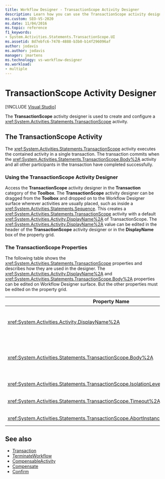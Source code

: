 ```yaml
---
title: Workflow Designer - TransactionScope Activity Designer
description: Learn how you can use the TransactionScope activity designer to create and configure a TransactionScope activity.
ms.custom: SEO-VS-2020
ms.date: 11/04/2016
ms.topic: reference
f1_keywords:
- System.Activities.Statements.TransactionScope.UI
ms.assetid: 8d7ebfc6-7478-4888-b3b0-b14f296096af
author: jodavis
ms.author: jodavis
manager: jmartens
ms.technology: vs-workflow-designer
ms.workload:
- multiple
---
```

# TransactionScope Activity Designer

 [!INCLUDE [Visual Studio](~/includes/applies-to-version/vs-windows-only.md)]

The **TransactionScope** activity designer is used to create and configure a <xref:System.Activities.Statements.TransactionScope> activity.

## The TransactionScope Activity

The <xref:System.Activities.Statements.TransactionScope> activity executes the contained activity in a single transaction. The transaction commits when the <xref:System.Activities.Statements.TransactionScope.Body%2A> activity and all other participants in the transaction have completed successfully.

### Using the TransactionScope Activity Designer

Access the **TransactionScope** activity designer in the **Transaction** category of the **Toolbox**. The **TransactionScope** activity designer can be dragged from the **Toolbox** and dropped on to the Workflow Designer surface wherever activities are usually placed, such as inside a <xref:System.Activities.Statements.Sequence>. This creates a <xref:System.Activities.Statements.TransactionScope> activity with a default <xref:System.Activities.Activity.DisplayName%2A> of TransactionScope. The <xref:System.Activities.Activity.DisplayName%2A> value can be edited in the header of the **TransactionScope** activity designer or in the **DisplayName** box of the property grid.

### The TransactionScope Properties

The following table shows the <xref:System.Activities.Statements.TransactionScope> properties and describes how they are used in the designer. The <xref:System.Activities.Activity.DisplayName%2A> and <xref:System.Activities.Statements.TransactionScope.Body%2A> properties can be edited on Workflow Designer surface. But the other properties must be edited on the property grid.

|Property Name|Required|Usage|
|-|--------------|-|
|<xref:System.Activities.Activity.DisplayName%2A>|False|The optional friendly name of the <xref:System.Activities.Statements.TransactionScope> activity. The default is TransactionScope. Although the <xref:System.Activities.Activity.DisplayName%2A> value is not strictly required, it is a best practice to use one.|
|<xref:System.Activities.Statements.TransactionScope.Body%2A>|True|Specifies the activity to execute in a single transaction. To add the <xref:System.Activities.Statements.TransactionScope.Body%2A> activity, drop an activity from the **Toolbox** into the **Body** box on the **TransactionScope** activity designer with hint text "Drop activity here".|
|<xref:System.Activities.Statements.TransactionScope.IsolationLevel%2A>|True|Specifies the <xref:System.Transactions.IsolationLevel> for this <xref:System.Activities.Statements.TransactionScope>.|
|<xref:System.Activities.Statements.TransactionScope.Timeout%2A>|False|Specifies the interval of time (formatted as 00:00:00, which indicates hours:minutes:seconds) that the transaction has to complete. The default value is 1 minute (00:01:00).|
|<xref:System.Activities.Statements.TransactionScope.AbortInstanceOnTransactionFailure*>|True|Specifies the value that indicates whether the workflow should be aborted if the transaction aborts.|

## See also

- [Transaction](../workflow-designer/transaction-activity-designers.md)
- [TerminateWorkflow](../workflow-designer/terminateworkflow-activity-designer.md)
- [CompensableActivity](../workflow-designer/compensableactivity-activity-designer.md)
- [Compensate](../workflow-designer/compensate-activity-designer.md)
- [Confirm](../workflow-designer/confirm-activity-designer.md)
